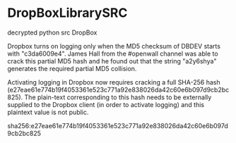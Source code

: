 DropBoxLibrarySRC
=================

decrypted python src DropBox

Dropbox turns on logging only when the MD5 checksum of DBDEV starts with "c3da6009e4". James Hall from the #openwall channel was able to crack this partial MD5 hash and he found out that the string "a2y6shya" generates the required partial MD5 collision.

Activating logging in Dropbox now requires cracking a full SHA-256 hash (e27eae61e774b19f4053361e523c771a92e838026da42c60e6b097d9cb2bc825). The plain-text corresponding to this hash needs to be externally supplied to the Dropbox client (in order to activate logging) and this plaintext value is not public.

sha256:e27eae61e774b19f4053361e523c771a92e838026da42c60e6b097d9cb2bc825
